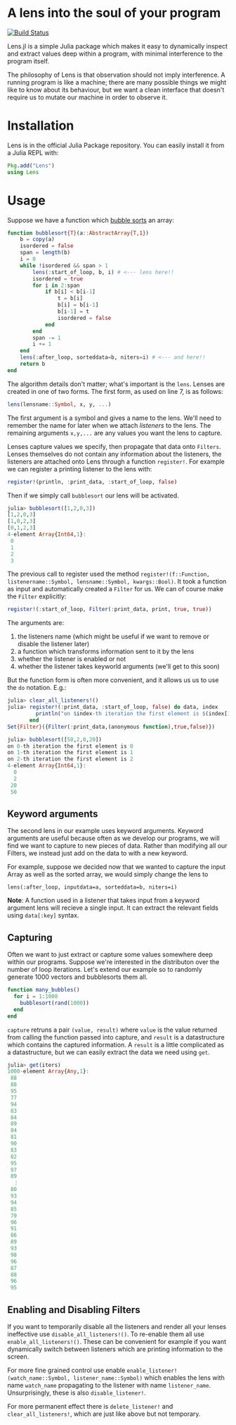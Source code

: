 # A lens into the soul of your program

[![Build Status](https://travis-ci.org/zenna/Lens.jl.svg?branch=master)](https://travis-ci.org/zenna/Lens.jl)

Lens.jl is a simple Julia package which makes it easy to dynamically inspect and extract values deep within a program, with minimal interference to the program itself.

The philosophy of Lens is that observation should not imply interference.  A running program is like a machine; there are many possible things we might like to know about its behaviour, but we want a clean interface that doesn't require us to mutate our machine in order to observe it.

# Installation

Lens is in the official Julia Package repository.  You can easily install it from a Julia REPL with:

```julia
Pkg.add("Lens")
using Lens
```

# Usage

Suppose we have a function which [bubble sorts](http://en.wikipedia.org/wiki/Bubble_sort) an array:

```julia
function bubblesort{T}(a::AbstractArray{T,1})
    b = copy(a)
    isordered = false
    span = length(b)
    i = 0
    while !isordered && span > 1
        lens(:start_of_loop, b, i) # <--- lens here!!
        isordered = true
        for i in 2:span
            if b[i] < b[i-1]
                t = b[i]
                b[i] = b[i-1]
                b[i-1] = t
                isordered = false
            end
        end
        span -= 1
        i += 1
    end
    lens(:after_loop, sorteddata=b, niters=i) # <--- and here!!
    return b
end
```

The algorithm details don't matter; what's important is the `lens`.  Lenses are created in one of two forms.  The first form, as used on line 7, is as follows:

```julia
lens(lensname::Symbol, x, y, ...)
```

The first argument is a symbol and gives a name to the lens.  We'll need to remember the name for later when we attach *listeners* to the lens.
The remaining arguments `x,y,...` are any values you want the lens to capture.

Lenses capture values we specify, then propagate that data onto `Filters`.
Lenses themselves do not contain any information about the listeners, the listeners are attached onto Lens through a function `register!`.  For example we can register a printing listener to the lens with:

```julia
register!(println, :print_data, :start_of_loop, false)
```

Then if we simply call `bubblesort` our lens will be activated.

```julia
julia> bubblesort([1,2,0,3])
[1,2,0,3]
[1,0,2,3]
[0,1,2,3]
4-element Array{Int64,1}:
 0
 1
 2
 3
```

The previous call to register used the method `register!(f::Function, listenername::Symbol, lensname::Symbol, kwargs::Bool)`.  It took a  function as input and automatically created a `Filter` for us.  We can of course make the `Filter` explicitly:

```julia
register!(:start_of_loop, Filter(:print_data, print, true, true))
```

The arguments are:

1. the listeners name (which might be useful if we want to remove or disable the listener later)
2. a function which transforms information sent to it by the lens
3. whether the listener is enabled or not
4. whether the listener takes keyworld arguments (we'll get to this soon)

But the function form is often more convenient, and it allows us us to use the `do` notation. E.g.:

```julia
julia> clear_all_listeners!()
julia> register!(:print_data, :start_of_loop, false) do data, index
         println("on $index-th iteration the first element is $(index[1])")
       end
Set{Filter}({Filter(:print_data,(anonymous function),true,false)})

julia> bubblesort([50,2,0,20])
on 0-th iteration the first element is 0
on 1-th iteration the first element is 1
on 2-th iteration the first element is 2
4-element Array{Int64,1}:
  0
  2
 20
 50
```

## Keyword arguments

The second lens in our example uses keyword arguments.  Keyword arguments are useful because often as we develop our programs, we will find we want to capture to new pieces of data.  Rather than modifying all our Filters, we instead just add on the data to with a new keyword.

For example, suppose we decided now that we wanted to capture the input Array as well as the sorted array, we would simply change the lens to

`lens(:after_loop, inputdata=a, sorteddata=b, niters=i)`

__Note__: A function used in a listener that takes input from a keyword argument lens will recieve a single input.  It can extract the relevant fields using `data[:key]` syntax.

## Capturing

Often we want to just extract or capture some values somewhere deep within our programs.  Suppose we're interested in the distributon over the number of loop iterations.  Let's extend our example so to randomly generate 1000 vectors and bubblesorts them all.

```julia
function many_bubbles()
  for i = 1:1000
    bubblesort(rand(1000))
  end
end
```

`capture` retruns a pair `(value, result)` where `value` is the value returned from calling the function passed into capture, and `result` is a  datastructure which contains the captured information.  A `result` is a little complicated as a datastructure, but we can easily extract the data we need using `get`.

```julia
julia> get(iters)
1000-element Array{Any,1}:
 88
 88
 95
 77
 94
 83
 84
 89
 84
 81
 90
 83
 82
 95
 97
 89
  ⋮
 80
 93
 94
 85
 79
 96
 91
 86
 89
 93
 98
 96
 87
 88
 96
 95
```

<!-- ```julia
julia> using Gadfly
julia> plot(x=get(iters),Geom.density)
```
![iteration_distribution](images/density.svg?raw=true) -->

## Enabling and Disabling Filters

If you want to temporarily disable all the listeners and render all your lenses ineffective use `disable_all_listeners!()`.  To re-enable them all use `enable_all_listeners!()`.  These can be convenient for example if you want dynamically switch between listeners which are printing information to the screen.

For more fine grained control use enable `enable_listener!(watch_name::Symbol, listener_name::Symbol)` which enables the lens with name `watch_name` propagating to the listener with name `listener_name`.  Unsurprisingly, these is also `disable_listener!`.

For more permanent effect there is `delete_listener!` and `clear_all_listeners!`, which are just like above but not temporary.